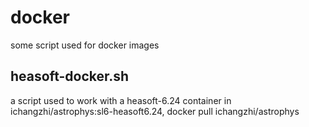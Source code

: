 # docker
some script used for docker images

## heasoft-docker.sh
a script used to work with a heasoft-6.24 container in ichangzhi/astrophys:sl6-heasoft6.24,
  docker pull ichangzhi/astrophys
